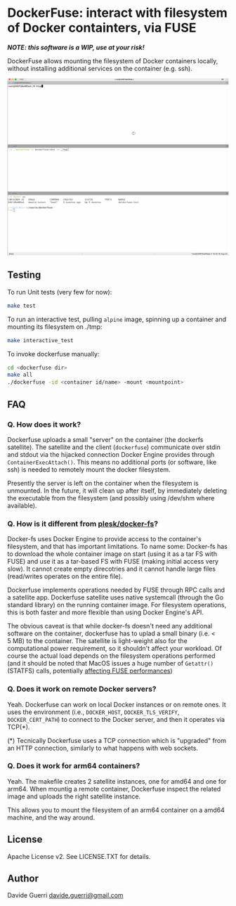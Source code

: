 # DockerFuse: interact with filesystem of Docker containters, via FUSE

***NOTE: this software is a WIP, use at your risk!***

DockerFuse allows mounting the filesystem of Docker containers locally, without installing additional services on the container (e.g. ssh).

![dockerfuse demo](doc/dockerfuse.gif)

## Testing

To run Unit tests (very few for now):

```bash
make test
```

To run an interactive test, pulling `alpine` image, spinning up a container and mounting its filesystem on ./tmp:

```bash
make interactive_test
```

To invoke dockerfuse manually:

```bash
cd <dockerfuse dir>
make all
./dockerfuse -id <container id/name> -mount <mountpoint>
```

## FAQ

### Q. How does it work?

Dockerfuse uploads a small "server" on the container (the dockerfs satellite).
The satellite and the client (`dockerfuse`) communicate over stdin and stdout via the hijacked connection Docker Engine provides through `ContainerExecAttach()`.
This means no additional ports (or software, like ssh) is needed to remotely mount the docker filesystem.

Presently the server is left on the container when the filesystem is unmounted. In the future, it will clean up after itself, by immediately deleting the executable from the filesystem (and possibly using /dev/shm where available).

### Q. How is it different from [plesk/docker-fs](https://github.com/plesk/docker-fs)?

Docker-fs uses Docker Engine to provide access to the container's filesystem, and that has important limitations.
To name some: Docker-fs has to download the whole container image on start (using it as a tar FS with FUSE) and use it as a tar-based FS with FUSE (making initial access very slow). It cannot create empty direcotries and it cannot handle large files (read/writes operates on the entire file).

Dockerfuse implements operations needed by FUSE through RPC calls and a satellite app.
Dockerfuse satellite uses native systemcall (through the Go standard library) on the running container image. For filesystem operations, this is both faster and more flexible than using Docker Engine's API.

The obvious caveat is that while docker-fs doesn't need any additional software on the container, dockerfuse has to uplad a small binary (i.e. < 5 MB) to the container.
The satellite is light-weight also for the computational power requirement, so it shouldn't affect your workload. Of course the actual load depends on the filesystem operations performed (and it should be noted that MacOS issues a huge number of `Getattr()` (STATFS) calls, potentially [affecting FUSE performances](https://github.com/hanwen/go-fuse#macos-support))

### Q. Does it work on remote Docker servers?

Yeah. Dockerfuse can work on local Docker instances or on remote ones.
It uses the environment (i.e., `DOCKER_HOST`, `DOCKER_TLS_VERIFY`, `DOCKER_CERT_PATH`) to connect to the Docker server, and then it operates via TCP(*).

(*) Tecnically Dockerfuse uses a TCP connection which is "upgraded" from an HTTP connection, similarly to what happens with web sockets.

### Q. Does it work for arm64 containers?

Yeah. The makefile creates 2 satellite instances, one for amd64 and one for arm64.
When mountig a remote container, Dockerfuse inspect the related image and uploads the right satellite instance.

This allows you to mount the filesystem of an arm64 container on a amd64 machine, and the way around.

## License

Apache License v2. See LICENSE.TXT for details.

## Author

Davide Guerri <davide.guerri@gmail.com>
